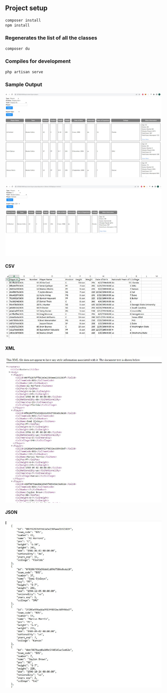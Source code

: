 ## Project setup
```
composer install
npm install
```

### Regenerates the list of all the classes
```
composer du
```

### Compiles for development
```
php artisan serve
```

### Sample Output
![Alt text](https://github.com/rycdesti/VIPTutorsExam/blob/46cc6305e2cfe0a87e08a0622ac40dc4a37dd9fc/sample/1.jpeg?raw=true "Optional Title")

###
![Alt text](https://github.com/rycdesti/VIPTutorsExam/blob/46cc6305e2cfe0a87e08a0622ac40dc4a37dd9fc/sample/2.jpeg?raw=true "Optional Title")

#### CSV
![Alt text](https://github.com/rycdesti/VIPTutorsExam/blob/46cc6305e2cfe0a87e08a0622ac40dc4a37dd9fc/sample/3.jpeg?raw=true "Optional Title")

#### XML
![Alt text](https://github.com/rycdesti/VIPTutorsExam/blob/2bd672601b33b35edf6193bed6bc75df5a7a63ad/sample/4.jpeg?raw=true "Optional Title")

#### JSON
![Alt text](https://github.com/rycdesti/VIPTutorsExam/blob/2bd672601b33b35edf6193bed6bc75df5a7a63ad/sample/5.jpeg?raw=true "Optional Title")
